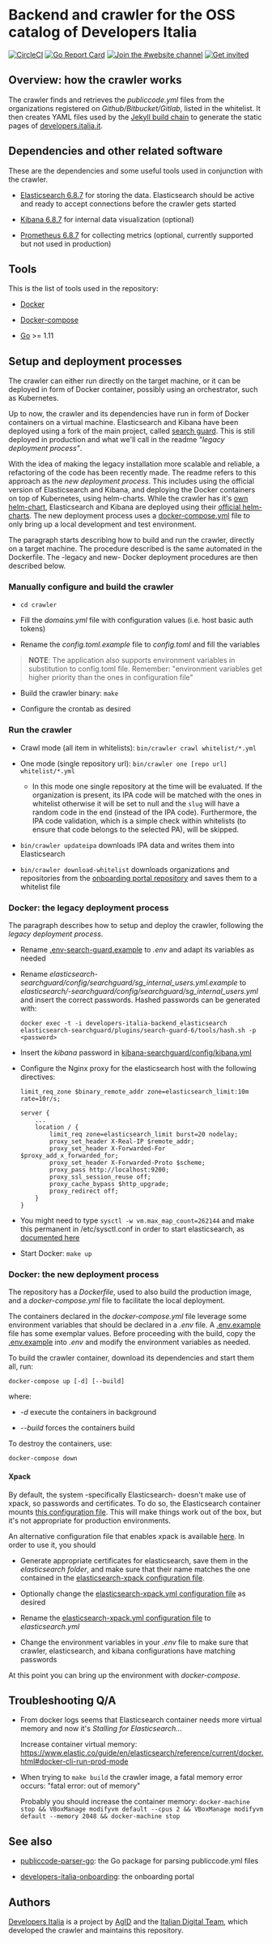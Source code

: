 # Backend and crawler for the OSS catalog of Developers Italia
[![CircleCI](https://circleci.com/gh/italia/developers-italia-backend/tree/master.svg?style=shield)](https://circleci.com/gh/italia/developers-italia-backend/tree/master)
[![Go Report Card](https://goreportcard.com/badge/github.com/italia/developers-italia-backend)](https://goreportcard.com/report/github.com/italia/developers-italia-backend) [![Join the #website channel](https://img.shields.io/badge/Slack%20channel-%23website-blue.svg?logo=slack)](https://developersitalia.slack.com/messages/C9R26QMT6)
[![Get invited](https://slack.developers.italia.it/badge.svg)](https://slack.developers.italia.it/)

## Overview: how the crawler works

The crawler finds and retrieves the *publiccode.yml* files from the organizations registered on *Github/Bitbucket/Gitlab*, listed in the whitelist.
It then creates YAML files used by the [Jekyll build chain](https://github.com/italia/developers.italia.it) to generate the static pages of [developers.italia.it](https://developers.italia.it/).

## Dependencies and other related software

These are the dependencies and some useful tools used in conjunction with the crawler.

* [Elasticsearch 6.8.7](https://www.elastic.co/products/elasticsearch) for storing the data. Elasticsearch should be active and ready to accept connections before the crawler gets started

* [Kibana 6.8.7](https://www.elastic.co/products/kibana) for internal data visualization (optional)

* [Prometheus 6.8.7](https://prometheus.io) for collecting metrics (optional, currently supported but not used in production)

## Tools

This is the list of tools used in the repository:

* [Docker](https://www.docker.com/)

* [Docker-compose](https://docs.docker.com/compose/)

* [Go](https://golang.org/) >= 1.11

## Setup and deployment processes

The crawler can either run directly on the target machine, or it can be deployed in form of Docker container, possibly using an orchestrator, such as Kubernetes.

Up to now, the crawler and its dependencies have run in form of Docker containers on a virtual machine. Elasticsearch and Kibana have been deployed using a fork of the main project, called [search guard](https://search-guard.com/). This is still deployed in production and what we'll call in the readme *"legacy deployment process"*.

With the idea of making the legacy installation more scalable and reliable, a refactoring of the code has been recently made. The readme refers to this approach as the *new deployment process*. This includes using the official version of Elasticsearch and Kibana, and deploying the Docker containers on top of Kubernetes, using helm-charts. While the crawler has it's [own helm-chart](https://github.com/teamdigitale/devita-infra-kubernetes), Elasticsearch and Kibana are deployed using their [official helm-charts](https://github.com/elastic/helm-charts).
The new deployment process uses a [docker-compose.yml](docker-compose.yml) file to only bring up a local development and test environment.

The paragraph starts describing how to build and run the crawler, directly on a target machine.
The procedure described is the same automated in the Dockerfile. The -legacy and new- Docker deployment procedures are then described below.

### Manually configure and build the crawler

* `cd crawler`

* Fill the *domains.yml* file with configuration values (i.e. host basic auth tokens)

* Rename the *config.toml.example* file to *config.toml* and fill the variables

> **NOTE**: The application also supports environment variables in substitution to config.toml file. Remember: "environment variables get higher priority than the ones in configuration file"

* Build the crawler binary: `make`

* Configure the crontab as desired

### Run the crawler
* Crawl mode (all item in whitelists): `bin/crawler crawl whitelist/*.yml`

* One mode (single repository url): `bin/crawler one [repo url] whitelist/*.yml`
  - In this mode one single repository at the time will be evaluated. If the organization is present, its IPA code will be matched with the ones in whitelist otherwise it will be set to null and the `slug` will have a random code in the end (instead of the IPA code). Furthermore, the IPA code validation, which is a simple check within whitelists (to ensure that code belongs to the selected PA), will be skipped.

* `bin/crawler updateipa` downloads IPA data and writes them into Elasticsearch

* `bin/crawler download-whitelist` downloads organizations and repositories from the [onboarding portal repository](https://github.com/italia/developers-italia-onboarding) and saves them to a whitelist file

### Docker: the legacy deployment process

The paragraph describes how to setup and deploy the crawler, following the *legacy deployment process*.

* Rename [.env-search-guard.example](.env-search-guard.example) to *.env* and adapt its variables as needed

* Rename *elasticsearch-searchguard/config/searchguard/sg_internal_users.yml.example* to *elasticsearch/-searchguard/config/searchguard/sg_internal_users.yml* and insert the correct passwords. Hashed passwords can be generated with:

    ```shell
    docker exec -t -i developers-italia-backend_elasticsearch elasticsearch-searchguard/plugins/search-guard-6/tools/hash.sh -p <password>
    ```

* Insert the *kibana* password in [kibana-searchguard/config/kibana.yml](kibana-searchguard/config/kibana.yml)

* Configure the Nginx proxy for the elasticsearch host with the following directives:

    ```
    limit_req_zone $binary_remote_addr zone=elasticsearch_limit:10m rate=10r/s;

    server {
        ...
        location / {
            limit_req zone=elasticsearch_limit burst=20 nodelay;
            proxy_set_header X-Real-IP $remote_addr;
            proxy_set_header X-Forwarded-For $proxy_add_x_forwarded_for;
            proxy_set_header X-Forwarded-Proto $scheme;
            proxy_pass http://localhost:9200;
            proxy_ssl_session_reuse off;
            proxy_cache_bypass $http_upgrade;
            proxy_redirect off;
        }
    }
    ```

* You might need to type `sysctl -w vm.max_map_count=262144` and make this permanent in /etc/sysctl.conf in order to start elasticsearch, as [documented here](https://hub.docker.com/r/khezen/elasticsearch/)

* Start Docker: `make up`

### Docker: the new deployment process

The repository has a *Dockerfile*, used to also build the production image, and a *docker-compose.yml* file to facilitate the local deployment.

The containers declared in the *docker-compose.yml* file leverage some environment variables that should be declared in a *.env* file. A [.env.example](.env.example) file has some exemplar values. Before proceeding with the build, copy the [.env.example](.env.example) into *.env* and modify the environment variables as needed.

To build the crawler container, download its dependencies and start them all, run:

```shell
docker-compose up [-d] [--build]
```

where:

* *-d* execute the containers in background

* *--build* forces the containers build

To destroy the containers, use:

```shell
docker-compose down
```

#### Xpack

By default, the system -specifically Elasticsearch- doesn't make use of xpack, so passwords and certificates. To do so, the Elasticsearch container mounts [this configuration file](elasticsearch/elasticsearch.yml). This will make things work out of the box, but it's not appropriate for production environments.

An alternative configuration file that enables xpack is available [here](elasticsearch/elasticsearch-xpack.yml). In order to use it, you should

* Generate appropriate certificates for elasticsearch, save them in the *elasticsearch folder*, and make sure that their name matches the one contained in the [elasticsearch-xpack configuration file](elasticsearch/elasticsearch-xpack.yml).

* Optionally change the [elasticsearch-xpack.yml configuration file](elasticsearch/elasticsearch-xpack.yml) as desired

* Rename the [elasticsearch-xpack.yml configuration file](elasticsearch/elasticsearch-xpack.yml) to *elasticsearch.yml*

* Change the environment variables in your *.env* file to make sure that crawler, elasticsearch, and kibana configurations have matching passwords

At this point you can bring up the environment with *docker-compose*.

## Troubleshooting Q/A

* From docker logs seems that Elasticsearch container needs more virtual memory and now it's *Stalling for Elasticsearch...*

    Increase container virtual memory: https://www.elastic.co/guide/en/elasticsearch/reference/current/docker.html#docker-cli-run-prod-mode

* When trying to `make build` the crawler image, a fatal memory error occurs: "fatal error: out of memory"

    Probably you should increase the container memory: `docker-machine stop && VBoxManage modifyvm default --cpus 2 && VBoxManage modifyvm default --memory 2048 && docker-machine stop`

## See also

* [publiccode-parser-go](https://github.com/italia/publiccode-parser-go): the Go package for parsing publiccode.yml files

* [developers-italia-onboarding](https://github.com/italia/developers-italia-onboarding): the onboarding portal

## Authors

[Developers Italia](https://developers.italia.it) is a project by [AgID](https://www.agid.gov.it/) and the [Italian Digital Team](https://teamdigitale.governo.it/), which developed the crawler and maintains this repository.
